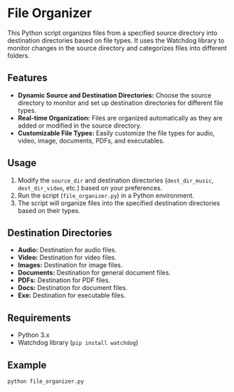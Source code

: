 
# File Organizer

This Python script organizes files from a specified source directory into destination directories based on file types. It uses the Watchdog library to monitor changes in the source directory and categorizes files into different folders.

## Features

- **Dynamic Source and Destination Directories:** Choose the source directory to monitor and set up destination directories for different file types.
- **Real-time Organization:** Files are organized automatically as they are added or modified in the source directory.
- **Customizable File Types:** Easily customize the file types for audio, video, image, documents, PDFs, and executables.

## Usage

1. Modify the `source_dir` and destination directories (`dest_dir_music`, `dest_dir_video`, etc.) based on your preferences.
2. Run the script (`file_organizer.py`) in a Python environment.
3. The script will organize files into the specified destination directories based on their types.

## Destination Directories

- **Audio:** Destination for audio files.
- **Video:** Destination for video files.
- **Images:** Destination for image files.
- **Documents:** Destination for general document files.
- **PDFs:** Destination for PDF files.
- **Docs:** Destination for document files.
- **Exe:** Destination for executable files.

## Requirements

- Python 3.x
- Watchdog library (`pip install watchdog`)

## Example

```bash
python file_organizer.py
```
